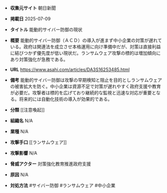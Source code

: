 - **収集元サイト**
朝日新聞

- **掲載日**
2025-07-09

- **タイトル**
能動的サイバー防御の現状

- **概要**
能動的サイバー防御（ＡＣＤ）の導入が進まず中小企業の対策が遅れている。政府は関連法を成立させ本格運用に向け準備中だが、対策は直接利益に結びつかず優先度が低い現状だ。ランサムウェア攻撃の標的は増加傾向にあり対策強化が急務である。

- **URL**
https://www.asahi.com/articles/DA3S16253485.html

- **備考**
能動的サイバー防御は攻撃の早期検知と阻止を目的としランサムウェアの被害拡大を防ぐ。中小企業は資源不足で対策が遅れやすく政府支援や教育が必要だ。攻撃者は標的を広げており継続的な監視と迅速な対応が重要となる。将来的には自動化技術の導入が効果的である。

- **分類**
[[注意喚起]]

- **組織名**
N/A

- **業種**
N/A

- **攻撃手口**
[[ランサムウェア]]

- **攻撃影響**
N/A

- **脅威アクター**
対策強化教育推進政府支援

- **原因**
N/A

- **対処方法**
#サイバー防御 #ランサムウェア #中小企業
